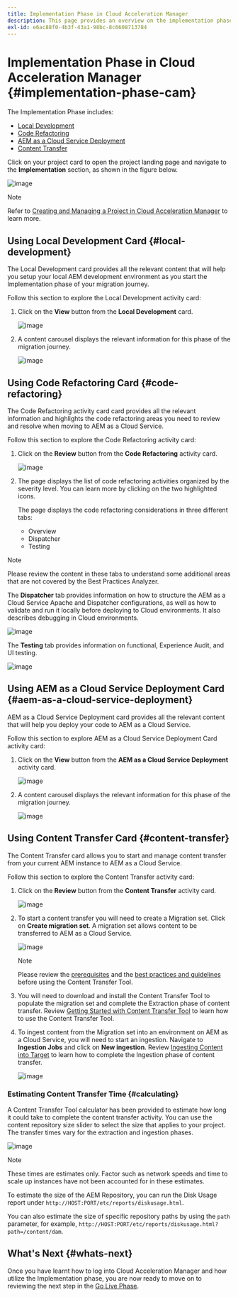 ```yaml
---
title: Implementation Phase in Cloud Acceleration Manager
description: This page provides an overview on the implementation phase in Cloud Acceleration Manager.
exl-id: e6ac88f0-4b3f-43a1-98bc-8c6608713784
---
```

# Implementation Phase in Cloud Acceleration Manager {#implementation-phase-cam}

The Implementation Phase includes:

* [Local Development](#local-development)
* [Code Refactoring](#code-refactoring)
* [AEM as a Cloud Service Deployment](#aem-as-a-cloud-service-deployment)
* [Content Transfer](#content-transfer)


Click on your project card to open the project landing page and navigate to the **Implementation** section, as shown in the figure below.

   ![image](/help/journey-migration/cloud-acceleration-manager/assets/implementation-1.png)

   >[!NOTE]
   >Refer to [Creating and Managing a Project in Cloud Acceleration Manager](https://experienceleague.adobe.com/docs/experience-manager-cloud-service/moving/cloud-acceleration-manager/using-cam/getting-started-cam.html?lang=en#create-project) to learn more.


## Using Local Development Card {#local-development}

The Local Development card provides all the relevant content that will help you setup your local AEM development environment as you start the Implementation phase of your migration journey.

Follow this section to explore the Local Development activity card:

1. Click on the **View** button from the **Local Development** card.

   ![image](/help/journey-migration/cloud-acceleration-manager/assets/implementation-2.png)

1. A content carousel displays the relevant information for this phase of the migration journey.

   ![image](/help/journey-migration/cloud-acceleration-manager/assets/implementation-3.png)


## Using Code Refactoring Card {#code-refactoring}

The Code Refactoring activity card card provides all the relevant information and highlights the code refactoring areas you need to review and resolve when moving to AEM as a Cloud Service.

Follow this section to explore the Code Refactoring activity card:

1. Click on the **Review** button from the **Code Refactoring** activity card.

   ![image](/help/journey-migration/cloud-acceleration-manager/assets/implementation-4.png)

1. The page displays the list of code refactoring activities organized by the severity level. You can learn more by clicking on the two highlighted icons. 

   The page displays the code refactoring considerations in three different tabs: 

   * Overview
   * Dispatcher
   * Testing

  >[!NOTE]
  >Please review the content in these tabs to understand some additional areas that are not covered by the Best Practices Analyzer.
   
   The **Dispatcher** tab provides information on how to structure the AEM as a Cloud Service Apache and Dispatcher configurations, as well as how to validate and run it locally before deploying to Cloud environments. It also describes debugging in Cloud environments.
   
   ![image](/help/journey-migration/cloud-acceleration-manager/assets/coderefactoring-2.png)

   The **Testing** tab provides information on functional, Experience Audit, and UI testing.
   
   ![image](/help/journey-migration/cloud-acceleration-manager/assets/coderefactoring-3.png)

   
## Using AEM as a Cloud Service Deployment Card {#aem-as-a-cloud-service-deployment}

AEM as a Cloud Service Deployment card provides all the relevant content that will help you deploy your code to AEM as a Cloud Service.

Follow this section to explore AEM as a Cloud Service Deployment Card activity card:

1. Click on the **View** button from the **AEM as a Cloud Service Deployment** activity card.

   ![image](/help/journey-migration/cloud-acceleration-manager/assets/implementation-6.png)

1. A content carousel displays the relevant information for this phase of the migration journey.

   ![image](/help/journey-migration/cloud-acceleration-manager/assets/aem-deployment-card.png)


## Using Content Transfer Card {#content-transfer}

The Content Transfer card allows you to start and manage content transfer from your current AEM instance to AEM as a Cloud Service. 

Follow this section to explore the Content Transfer activity card:

1. Click on the **Review** button from the **Content Transfer** activity card.

   ![image](/help/journey-migration/cloud-acceleration-manager/assets/contenttransfer-1.png)

1. To start a content transfer you will need to create a Migration set. Click on **Create migration set**. A migration set allows content to be transferred to AEM as a Cloud Service. 

   ![image](/help/journey-migration/cloud-acceleration-manager/assets/contenttransfer-2.png)

   >[!NOTE]
   >Please review the [prerequisites](https://experienceleague.adobe.com/docs/experience-manager-cloud-service/moving/cloud-migration/content-transfer-tool/prerequisites-content-transfer-tool.html?lang=en) and the [best practices and guidelines](https://experienceleague.adobe.com/docs/experience-manager-cloud-service/moving/cloud-migration/content-transfer-tool/overview-content-transfer-tool.html?lang=en) before using the Content Transfer Tool.

1. You will need to download and install the Content Transfer Tool to populate the migration set and complete the Extraction phase of content transfer. Review [Getting Started with Content Transfer Tool](https://experienceleague.adobe.com/docs/experience-manager-cloud-service/content/migration-journey/cloud-migration/content-transfer-tool/getting-started-content-transfer-tool.html?lang=en) to learn how to use the Content Transfer Tool.

1. To ingest content from the Migration set into an environment on AEM as a Cloud Service, you will need to start an ingestion. Navigate to **Ingestion Jobs** and click on **New ingestion**. Review [Ingesting Content into Target](https://experienceleague.adobe.com/docs/experience-manager-cloud-service/content/migration-journey/cloud-migration/content-transfer-tool/ingesting-content.html?lang=en) to learn how to complete the Ingestion phase of content transfer.

   ![image](/help/journey-migration/cloud-acceleration-manager/assets/contenttransfer-3.png)

### Estimating Content Transfer Time {#calculating}

A Content Transfer Tool calculator has been provided to estimate how long it could take to complete the content transfer activity. You can use the content repository size slider to select the size that applies to your project. The transfer times vary for the extraction and ingestion phases. 

   ![image](/help/journey-migration/cloud-acceleration-manager/assets/contenttransfer-4.png)

   >[!NOTE]
   >These times are estimates only. Factor such as network speeds and time to scale up instances have not been accounted for in these estimates.

To estimate the size of the AEM Repository, you can run the Disk Usage report under `http://HOST:PORT/etc/reports/diskusage.html`. 

You can also estimate the size of specific repository paths by using the `path` parameter, for example, `http://HOST:PORT/etc/reports/diskusage.html?path=/content/dam`.

## What's Next {#whats-next}

Once you have learnt how to log into Cloud Acceleration Manager and how utilize the Implementation phase, you are now ready to move on to reviewing the next step in the [Go Live Phase](https://experienceleague.adobe.com/docs/experience-manager-cloud-service/moving/cloud-acceleration-manager/using-cam/cam-golive-phase.html?lang=en).
